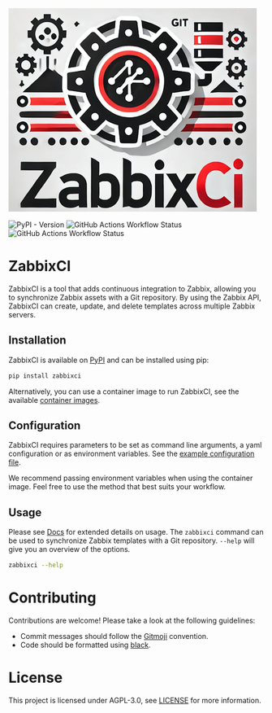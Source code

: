 ![ZabbixCI cog logo](https://raw.githubusercontent.com/retigra/zabbixci/main/logo.png "ZabbixCI logo")

![PyPI - Version](https://img.shields.io/pypi/v/zabbixci)
![GitHub Actions Workflow Status](https://img.shields.io/github/actions/workflow/status/retigra/ZabbixCI/pypi.yml?label=pypi%20build)
![GitHub Actions Workflow Status](https://img.shields.io/github/actions/workflow/status/retigra/ZabbixCI/ghcr.yaml?label=docker%20build)

# ZabbixCI

ZabbixCI is a tool that adds continuous integration to Zabbix,
allowing you to synchronize Zabbix assets with a Git repository. By
using the Zabbix API, ZabbixCI can create, update, and delete templates across
multiple Zabbix servers.

## Installation

ZabbixCI is available on [PyPI](https://pypi.org/project/zabbixci/) and can be installed using pip:

```bash
pip install zabbixci
```

Alternatively, you can use a container image to run ZabbixCI,
see the available [container images](https://github.com/retigra/ZabbixCI/pkgs/container/zabbixci).

## Configuration

ZabbixCI requires parameters to be set as command line arguments, a yaml
configuration or as environment variables. See the
[example configuration file](https://github.com/retigra/ZabbixCI/tree/main/docs/config.yaml.example).

We recommend passing environment variables when using the container image.
Feel free to use the method that best suits your workflow.

## Usage

Please see [Docs](https://github.com/retigra/ZabbixCI/tree/main/docs/README.md)
for extended details on usage. The `zabbixci` command can be used to synchronize
Zabbix templates with a Git repository. `--help` will give you an overview of the options.

```bash
zabbixci --help
```

# Contributing

Contributions are welcome! Please take a look at the following guidelines:

- Commit messages should follow the [Gitmoji](https://gitmoji.dev/) convention.
- Code should be formatted using
  [black](https://black.readthedocs.io/en/stable/).

# License

This project is licensed under AGPL-3.0, see
[LICENSE](https://github.com/retigra/ZabbixCI/tree/main/LICENSE.txt) for more
information.
